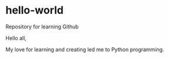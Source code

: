 # hello-world
Repository for learning Github

Hello all,

My love for learning and creating led me to Python programming.
